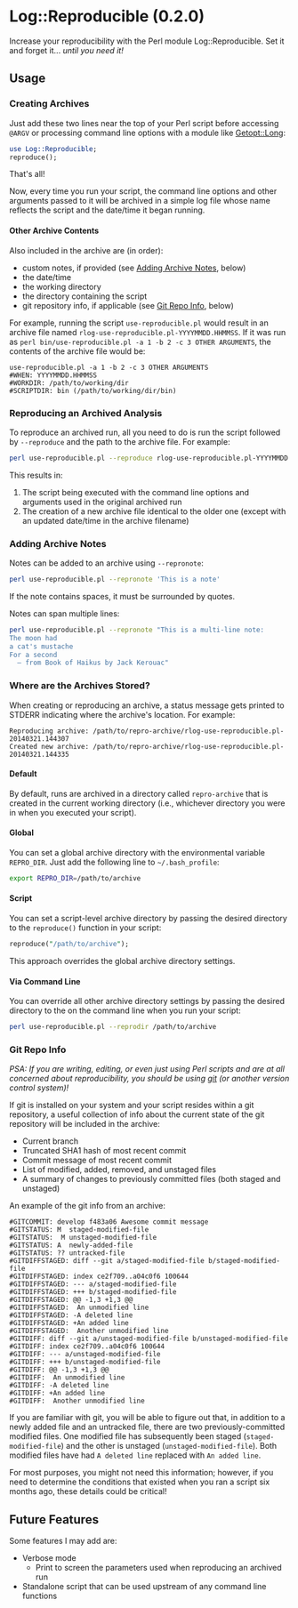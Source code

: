 # Log::Reproducible (0.2.0)

Increase your reproducibility with the Perl module Log::Reproducible. Set it and forget it... *until you need it!*

## Usage

### Creating Archives

Just add these two lines near the top of your Perl script before accessing `@ARGV` or processing command line options with a module like [Getopt::Long](http://perldoc.perl.org/Getopt/Long.html):

```perl
use Log::Reproducible;
reproduce();
```

That's all!

Now, every time you run your script, the command line options and other arguments passed to it will be archived in a simple log file whose name reflects the script and the date/time it began running.

#### Other Archive Contents

Also included in the archive are (in order):

- custom notes, if provided (see [Adding Archive Notes](#adding-archive-notes), below)
- the date/time
- the working directory
- the directory containing the script
- git repository info, if applicable (see [Git Repo Info](#git-repo-info), below)

For example, running the script `use-reproducible.pl` would result in an archive file named `rlog-use-reproducible.pl-YYYYMMDD.HHMMSS`. If it was run as `perl bin/use-reproducible.pl -a 1 -b 2 -c 3 OTHER ARGUMENTS`, the contents of the archive file would be:

    use-reproducible.pl -a 1 -b 2 -c 3 OTHER ARGUMENTS
    #WHEN: YYYYMMDD.HHMMSS
    #WORKDIR: /path/to/working/dir
    #SCRIPTDIR: bin (/path/to/working/dir/bin)

### Reproducing an Archived Analysis

<!-- In order to reproduce an archived run, you can look at the archive contents and re-run the contents; however, that is a waste of time (and has the potential for typos or copy/paste errors).
 -->

To reproduce an archived run, all you need to do is run the script followed by `--reproduce` and the path to the archive file. For example:

```sh
perl use-reproducible.pl --reproduce rlog-use-reproducible.pl-YYYYMMDD.HHMMSS
```

This results in:

1. The script being executed with the command line options and arguments used in the original archived run
2. The creation of a new archive file identical to the older one (except with an updated date/time in the archive filename)

### Adding Archive Notes

Notes can be added to an archive using `--repronote`:

```sh
perl use-reproducible.pl --repronote 'This is a note'
```

If the note contains spaces, it must be surrounded by quotes.

Notes can span multiple lines:

```sh
perl use-reproducible.pl --repronote "This is a multi-line note:
The moon had
a cat's mustache
For a second
  — from Book of Haikus by Jack Kerouac"
```

### Where are the Archives Stored?

When creating or reproducing an archive, a status message gets printed to STDERR indicating where the archive's location. For example:

    Reproducing archive: /path/to/repro-archive/rlog-use-reproducible.pl-20140321.144307
    Created new archive: /path/to/repro-archive/rlog-use-reproducible.pl-20140321.144335

#### Default

By default, runs are archived in a directory called `repro-archive` that is created in the current working directory (i.e., whichever directory you were in when you executed your script).

#### Global

You can set a global archive directory with the environmental variable `REPRO_DIR`. Just add the following line to `~/.bash_profile`:

```sh
export REPRO_DIR=/path/to/archive
```

#### Script

You can set a script-level archive directory by passing the desired directory to the `reproduce()` function in your script:

```perl
reproduce("/path/to/archive");
```

This approach overrides the global archive directory settings.

#### Via Command Line

You can override all other archive directory settings by passing the desired directory to the on the command line when you run your script:

```sh
perl use-reproducible.pl --reprodir /path/to/archive
```

### Git Repo Info

*PSA: If you are writing, editing, or even just using Perl scripts and are at all concerned about reproducibility, you should be using [git](http://git-scm.com/) (or another version control system)!*

If git is installed on your system and your script resides within a git repository, a useful collection of info about the current state of the git repository will be included in the archive:

- Current branch
- Truncated SHA1 hash of most recent commit 
- Commit message of most recent commit 
- List of modified, added, removed, and unstaged files
- A summary of changes to previously committed files (both staged and unstaged)

An example of the git info from an archive:

    #GITCOMMIT: develop f483a06 Awesome commit message
    #GITSTATUS: M  staged-modified-file
    #GITSTATUS:  M unstaged-modified-file
    #GITSTATUS: A  newly-added-file
    #GITSTATUS: ?? untracked-file
    #GITDIFFSTAGED: diff --git a/staged-modified-file b/staged-modified-file
    #GITDIFFSTAGED: index ce2f709..a04c0f6 100644
    #GITDIFFSTAGED: --- a/staged-modified-file
    #GITDIFFSTAGED: +++ b/staged-modified-file
    #GITDIFFSTAGED: @@ -1,3 +1,3 @@
    #GITDIFFSTAGED:  An unmodified line
    #GITDIFFSTAGED: -A deleted line
    #GITDIFFSTAGED: +An added line
    #GITDIFFSTAGED:  Another unmodified line
    #GITDIFF: diff --git a/unstaged-modified-file b/unstaged-modified-file
    #GITDIFF: index ce2f709..a04c0f6 100644
    #GITDIFF: --- a/unstaged-modified-file
    #GITDIFF: +++ b/unstaged-modified-file
    #GITDIFF: @@ -1,3 +1,3 @@
    #GITDIFF:  An unmodified line
    #GITDIFF: -A deleted line
    #GITDIFF: +An added line
    #GITDIFF:  Another unmodified line

If you are familiar with git, you will be able to figure out that, in addition to a newly added file and an untracked file, there are two previously-committed modified files. One modified file has subsequently been staged (`staged-modified-file`) and the other is unstaged (`unstaged-modified-file`). Both modified files have had `A deleted line` replaced with `An added line`.

For most purposes, you might not need this information; however, if you need to determine the conditions that existed when you ran a script six months ago, these details could be critical!

## Future Features

Some features I may add are:

- Verbose mode
    - Print to screen the parameters used when reproducing an archived run
- Standalone script that can be used upstream of any command line functions
